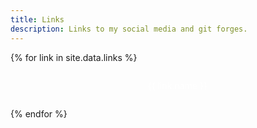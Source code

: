 ```yaml
---
title: Links
description: Links to my social media and git forges.
---
```


<style>
    @keyframes bounce {
        from {transform: translateY(5em); opacity: 0;}
        50% {transform: translateY(-0.5em); opacity: 100;}
        to {transform: translateY(0em); opacity: 100;}
    }

    .social-buttons {
        display: flex;
        flex-flow: column nowrap;
        gap: 1em;
    }

    .social-buttons div {
        width: 35em;
        max-width: 100%;
        margin: 0 auto;
        border-radius: 10em;
        transition: transform .1s;
        text-align: center;
        animation-name: bounce;
    }

    .social-buttons img{
        height: 1.2em;
        display: inline;
        border-radius: 0;
        vertical-align: text-top;
    }

    .social-buttons a {
        color: white;
        text-decoration: none;
        display: block;
        width: 100%;
        height: 100%;
        padding: 1em 0em;
    }

    .social-buttons a img {
        margin-right: 1em;
    }

    @media (pointer: fine) {
        .social-buttons div:hover {
            transform: scale(1.05);
        }
        .social-buttons div:active {
            transform: initial;
        }
    }

    @media (pointer: coarse) {
        .social-buttons div:active {
            transform: scale(0.95);
        }
    }

    @media (prefers-reduced-motion) {
        .social-buttons div {
            transition: initial;
            animation-name: initial;
        }
        .social-buttons div:hover {
            transform: initial;
        }
        .social-buttons div:active {
            transform: initial;
        }
        .social-buttons a:hover {
            text-decoration: underline;
        }
    }
</style>

<div class="social-buttons">
    {% for link in site.data.links %}
    <div style="animation-duration: {{ forloop.index0 | times: 0.1 | plus: 0.5 }}s; background-color: #{{ link.color }}">
        <a href="{{ link.url }}">
            <img src="/images/{{ link.name | downcase | replace: ' ', '-' }}-icon.svg">{{ link.name }}
        </a>
    </div>
    {% endfor %}
</div>

